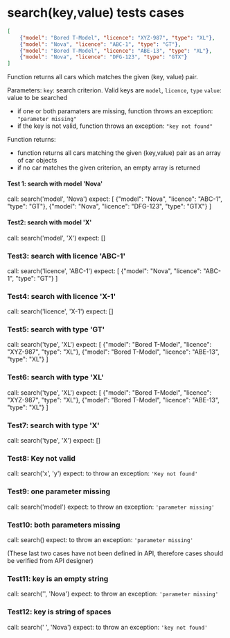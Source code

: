 # **search(key,value)** tests cases

```json
[
    {"model": "Bored T-Model", "licence": "XYZ-987", "type": "XL"},
    {"model": "Nova", "licence": "ABC-1", "type": "GT"},
    {"model": "Bored T-Model", "licence": "ABE-13", "type": "XL"},
    {"model": "Nova", "licence": "DFG-123", "type": "GTX"}
]
```

Function returns all cars which matches the given (key, value) pair.

Parameters:
`key`: search criterion. Valid keys are `model`, `licence`, `type`
`value`: value to be searched

- if one or both paramaters are missing, function throws an exception: `"parameter missing"`
- if the key is not valid, function throws an exception: `"key not found"`

Function returns:
-   function returns all cars matching the given (key,value) pair as an array of car objects
-   if no car matches the given criterion, an empty array is returned

#### Test 1: search with model 'Nova'
call: search('model', 'Nova')
expect: [
    {"model": "Nova", "licence": "ABC-1", "type": "GT"},
    {"model": "Nova", "licence": "DFG-123", "type": "GTX"}
]

#### Test2: search with model 'X'
call: search('model', 'X')
expect: []

### Test3: search with licence 'ABC-1'
call: search('licence', 'ABC-1')
expect: 
[
    {"model": "Nova", "licence": "ABC-1", "type": "GT"}
]

### Test4: search with licence 'X-1'
call: search('licence', 'X-1')
expect: []

### Test5: search with type 'GT'
call: search('type', 'XL')
expect: 
[
     {"model": "Bored T-Model", "licence": "XYZ-987", "type": "XL"},
    {"model": "Bored T-Model", "licence": "ABE-13", "type": "XL"}
]

### Test6: search with type 'XL'
call: search('type', 'XL')
expect: 
[ 
    {"model": "Bored T-Model", "licence": "XYZ-987", "type": "XL"},
    {"model": "Bored T-Model", "licence": "ABE-13", "type": "XL"}
]

### Test7: search with type 'X'
call: search('type', 'X')
expect: []

### Test8: Key not valid
call: search('x', 'y')
expect: to throw an exception: `'Key not found'`

### Test9: one parameter missing
call: search('model')
expect: to throw an exception: `'parameter missing'`

### Test10: both parameters missing
call: search()
expect: to throw an exception: `'parameter missing'`

(These last two cases have not been defined in API, therefore cases should be verified from API designer)
### Test11: key is an empty string
call: search('', 'Nova')
expect: to throw an exception: `'parameter missing'`

### Test12: key is string of spaces
call: search(' ', 'Nova')
expect: to throw an exception: `'key not found'`